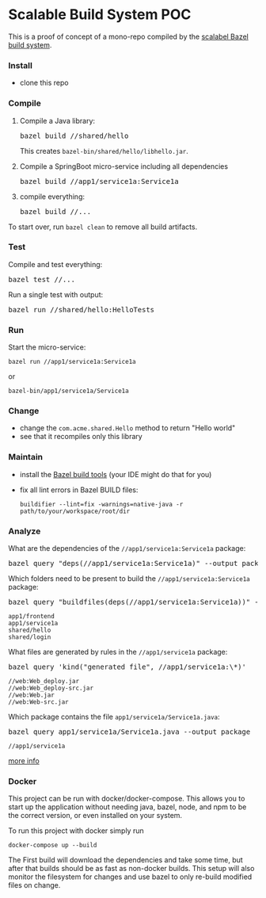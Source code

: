 # Scalable Build System POC

This is a proof of concept of a mono-repo compiled by the
[scalabel Bazel build system](https://bazel.build).

### Install

- clone this repo

### Compile

1. Compile a Java library:

   <pre textrun="run-console-command">
   bazel build //shared/hello
   </pre>

   This creates
   <code textrun="file-exists">bazel-bin/shared/hello/libhello.jar</code>.

2) Compile a SpringBoot micro-service including all dependencies

   <pre textrun="run-console-command">
   bazel build //app1/service1a:Service1a
   </pre>

3. compile everything:

   <pre textrun="run-console-command">
   bazel build //...
   </pre>

To start over, run `bazel clean` to remove all build artifacts.

### Test

Compile and test everything:

<pre textrun="run-console-command">
bazel test //...
</pre>

Run a single test with output:

<pre textrun="run-console-command">
bazel run //shared/hello:HelloTests
</pre>

### Run

Start the micro-service:

```
bazel run //app1/service1a:Service1a
```

or

```
bazel-bin/app1/service1a/Service1a
```

### Change

- change the `com.acme.shared.Hello` method to return "Hello world"
- see that it recompiles only this library

### Maintain

- install the [Bazel build tools](https://github.com/bazelbuild/buildtools)
  (your IDE might do that for you)
- fix all lint errors in Bazel BUILD files:

      buildifier --lint=fix -warnings=native-java -r path/to/your/workspace/root/dir

### Analyze

What are the dependencies of the `//app1/service1a:Service1a` package:

<pre textrun="run-console-command">
bazel query "deps(//app1/service1a:Service1a)" --output package
</pre>

Which folders need to be present to build the `//app1/service1a:Service1a`
package:

<pre textrun="run-console-command">
bazel query "buildfiles(deps(//app1/service1a:Service1a))" --output package
</pre>

```
app1/frontend
app1/service1a
shared/hello
shared/login
```

What files are generated by rules in the `//app1/service1a` package:

<pre textrun="run-console-command">
bazel query 'kind("generated file", //app1/service1a:\*)'
</pre>

```
//web:Web_deploy.jar
//web:Web_deploy-src.jar
//web:Web.jar
//web:Web-src.jar
```

Which package contains the file `app1/service1a/Service1a.java`:

<pre textrun="run-console-command">
bazel query app1/service1a/Service1a.java --output package
</pre>

```
//app1/service1a
```

[more info](https://docs.bazel.build/versions/master/query-how-to.html)

### Docker

This project can be run with docker/docker-compose. This allows you to start up
the application without needing java, bazel, node, and npm to be the correct
version, or even installed on your system.

To run this project with docker simply run

```
docker-compose up --build
```

The First build will download the dependencies and take some time, but after
that builds should be as fast as non-docker builds. This setup will also monitor
the filesystem for changes and use bazel to only re-build modified files on
change.
